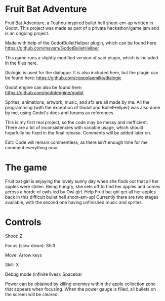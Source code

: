 # Fruit Bat Adventure
Fruit Bat Adventure, a Touhou-inspired bullet hell shoot-em-up written in Godot. This project was made as part of a private hackathon/game jam and is an ongoing project.

Made with help of the GodotBulletHellper plugin, which can be found here: https://github.com/mavsm/GodotBulletHellper 

This game runs a slightly modified version of said plugin, which is included in the files here.

Dialogic is used for the dialogue. It is also included here, but the plugin can be found here: https://github.com/coppolaemilio/dialogic 

Godot engine can also be found here: https://github.com/godotengine/godot


Sprites, animations, artwork, music, and sfx are all made by me.
All the programming (with the exception of Godot and BulletHellper) was also done by me, using Godot's docs and forums as references.

This is my first real project, so the code may be messy and inefficient. There are a lot of inconsistencies with variable usage, which should hopefully be fixed in the final release. Comments will be added later on. 

Edit: Code will remain commentless, as there isn't enough time for me comment everything now.

# The game
Fruit bat girl is enjoying the lovely sunny day when she finds out that all her apples were stolen. Being hungry, she sets off to find her apples and comes across a horde of owls led by Owl girl. Help Fruit bat girl get all her apples back in this difficult bullet hell shoot-em-up! Currently there are two stages available, with the second one having unfinished music and sprites.


# Controls

Shoot: Z

Focus (slow down): Shift

Move: Arrow keys

Skill: X

Debug mode (infinite lives): Spacebar

Power can be obtained by killing enemies within the apple collection zone that appears when focusing. When the power gauge is filled, all bullets on the screen will be cleared.
